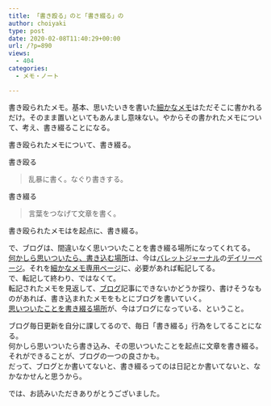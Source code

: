 ```yaml
---
title: 「書き殴る」のと「書き綴る」の
author: choiyaki
type: post
date: 2020-02-08T11:40:29+00:00
url: /?p=890
views:
  - 404
categories:
  - メモ・ノート

---
```

書き殴られたメモ。基本、思いたいきを書いた[細かなメモ][1]はただそこに書かれるだけ。そのまま置いといてもあんまし意味ない。やからその書かれたメモについて、考え、書き綴ることになる。

書き殴られたメモについて、書き綴る。

書き殴る

> 乱暴に書く。なぐり書きする。

書き綴る

> 言葉をつなげて文章を書く。

書き殴られたメモはを起点に、書き綴る。

で、ブログは、間違いなく思いついたことを書き綴る場所になってくれてる。  
[何かしら思いついたら、書き込む場所][2]は、今は[バレットジャーナル][3]の[デイリーページ][4]。それを[細かなメモ専用ページ][5]に、必要があれば転記してる。  
で、転記して終わり、ではなくて。  
転記されたメモを見返して、[ブログ][6]記事にできないかどうか探り、書けそうなものがあれば、書き込まれたメモをもとにブログを書いていく。  
[思いついたことを書き綴る場所][7]が、今はブログになっている、ということ。

ブログ毎日更新を自分に課してるので、毎日「書き綴る」行為をしてることになる。  
何かしら思いついたら書き込み、その思いついたことを起点に文章を書き綴る。それができることが、ブログの一つの良さかも。  
だって、ブログとか書いてないと、書き綴るってのは日記とか書いてないと、なかなかせんと思うから。

では、お読みいただきありがとうございました。

 [1]: https://scrapbox.io/choiyaki-hondana/%E7%B4%B0%E3%81%8B%E3%81%AA%E3%83%A1%E3%83%A2
 [2]: https://scrapbox.io/choiyaki-hondana/%E4%BD%95%E3%81%8B%E3%81%97%E3%82%89%E6%80%9D%E3%81%84%E3%81%A4%E3%81%84%E3%81%9F%E3%82%89%E3%80%81%E6%9B%B8%E3%81%8D%E8%BE%BC%E3%82%80%E5%A0%B4%E6%89%80
 [3]: https://scrapbox.io/choiyaki-hondana/%E3%83%90%E3%83%AC%E3%83%83%E3%83%88%E3%82%B8%E3%83%A3%E3%83%BC%E3%83%8A%E3%83%AB
 [4]: https://scrapbox.io/choiyaki-hondana/%E3%83%87%E3%82%A4%E3%83%AA%E3%83%BC%E3%83%9A%E3%83%BC%E3%82%B8
 [5]: https://scrapbox.io/choiyaki-hondana/%E7%B4%B0%E3%81%8B%E3%81%AA%E3%83%A1%E3%83%A2%E5%B0%82%E7%94%A8%E3%83%9A%E3%83%BC%E3%82%B8
 [6]: https://scrapbox.io/choiyaki-hondana/%E3%83%96%E3%83%AD%E3%82%B0
 [7]: https://scrapbox.io/choiyaki-hondana/%E6%80%9D%E3%81%84%E3%81%A4%E3%81%84%E3%81%9F%E3%81%93%E3%81%A8%E3%82%92%E6%9B%B8%E3%81%8D%E7%B6%B4%E3%82%8B%E5%A0%B4%E6%89%80